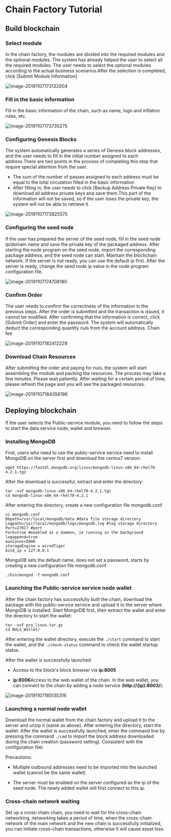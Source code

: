 # Chain Factory Tutorial
## Build blockchain
### Select module
In the chain factory, the modules are divided into the required modules and the optional modules. The system has already helped the user to select all the required modules. The user needs to select the optional modules according to the actual business scenarios.After the selection is completed, click [Submit Module Information]

![image-20191107173132004](./g_factory/1.png)

### Fill in the basic information

Fill in the basic information of the chain, such as name, logo and inflation rules, etc.

![image-20191107173735275](./g_factory/2.png)

### Configuring Genesis Blocks

The system automatically generates a series of Genesis block addresses, and the user needs to fill in the initial number assigned to each address.There are two points in the process of completing this step that require special attention from the user.

- The sum of the number of passes assigned to each address must be equal to the total circulation filled in the basic information
- After filling in, the user needs to click [Backup Address Private Key] to download all address private keys and save them.This part of the information will not be saved, so if the user loses the private key, the system will not be able to retrieve it.

![image-20191107173925575](./g_factory/3.png)

### Configuring the seed node

If the user has prepared the server of the seed node, fill in the seed node ip/domain name and save the private key of the packaged address. After starting the node program on the seed node, import the corresponding package address, and the seed node can start. Maintain the blockchain network. If the server is not ready, you can use the default ip first. After the server is ready, change the seed node ip value in the node program configuration file.

![image-20191107174708180](./g_factory/4.png)

### Confirm Order

The user needs to confirm the correctness of the information in the previous steps. After the order is submitted and the transaction is issued, it cannot be modified. After confirming that the information is correct, click [Submit Order] and enter the password. The system will automatically deduct the corresponding quantity nuls from the account address. Chain fee





![image-20191107182412228](./g_factory/5.png)

### Download Chain Resources

After submitting the order and paying for nuls, the system will start assembling the module and packing the resources. The process may take a few minutes. Please wait patiently. After waiting for a certain period of time, please refresh the page and you will see the packaged resources.

![image-20191107184356196](./g_factory/6.png)

## Deploying blockchain

If the user selects the Public-service module, you need to follow the steps to start the data service node, wallet and browser.

### Installing MongoDB

First, users who need to use the public-service service need to install MongoDB on the server first and download the centos7 version:

```
wget https://fastdl.mongodb.org/linux/mongodb-linux-x86_64-rhel70-4.2.1.tgz
```

After the download is successful, extract and enter the directory:

```
tar -xvf mongodb-linux-x86_64-rhel70-4.2.1.tgz
cd mongodb-linux-x86_64-rhel70-4.2.1
```

After entering the directory, create a new configuration file mongodb.conf

```
vi mongodb.conf
Dbpath=/usr/local/mongodb/data #data file storage directory
Logpath=/usr/local/mongodb/logs/mongodb.log #log storage directory
Port=27017 #port
Fork=true #enabled as a daemon, ie running in the background
logappend=true
maxConns=5000
storageEngine = wiredTiger
bind_ip = 127.0.0.1
```

MongoDB sets the default name, does not set a password, starts by creating a new configuration file mongodb.conf

```
./bin/mongod -f mongodb.conf
```

### Launching the Public-service service node wallet

After the chain factory has successfully built the chain, download the package with the public-service service and upload it to the server where MongoDB is installed. Start MongoDB first, then extract the wallet and enter the directory to start the wallet:

```
tar -xvf pro_linux.tar.gz 
cd NULS_Wallet/
```

After entering the wallet directory, execute the `./start` command to start the wallet, and the `./check-status` command to check the wallet startup status.

After the wallet is successfully launched

- Access to the block's block browser via **ip:8005**

- **ip:8006**Access to the web wallet of the chain. In the web wallet, you can connect to the chain by adding a node service (**http://{ip}:8003/**):

![image-20191107185135316](./g_factory/7.png)

### Launching a normal node wallet

Download the normal wallet from the chain factory and upload it to the server and unzip it (same as above). After entering the directory, start the wallet. After the wallet is successfully launched, enter the command line by pressing the command `./cmd` to import the block address downloaded during the chain creation (password setting). Consistent with the configuration file)

Precautions:

- Multiple outbound addresses need to be imported into the launched wallet (cannot be the same wallet)

- The server must be enabled on the server configured as the ip of the seed node. The newly added wallet will first connect to this ip.

### Cross-chain network waiting

Set up a cross-chain chain, you need to wait for the cross-chain networking, networking takes a period of time, when the cross-chain network of the main network and the new chain is successfully initialized, you can initiate cross-chain transactions, otherwise it will cause asset loss.
